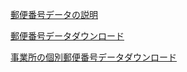 [郵便番号データの説明](https://www.post.japanpost.jp/zipcode/dl/readme.html)

[郵便番号データダウンロード](https://www.post.japanpost.jp/zipcode/download.html)

[事業所の個別郵便番号データダウンロード](https://www.post.japanpost.jp/zipcode/dl/jigyosyo/index-zip.html)